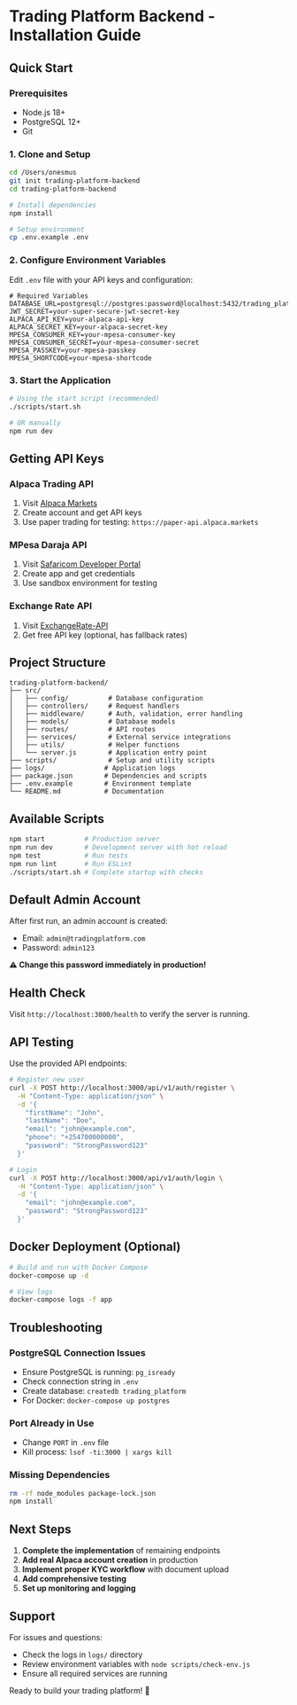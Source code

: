 # Trading Platform Backend - Installation Guide

## Quick Start

### Prerequisites
- Node.js 18+
- PostgreSQL 12+
- Git

### 1. Clone and Setup

```bash
cd /Users/onesmus
git init trading-platform-backend
cd trading-platform-backend

# Install dependencies
npm install

# Setup environment
cp .env.example .env
```

### 2. Configure Environment Variables

Edit `.env` file with your API keys and configuration:

```env
# Required Variables
DATABASE_URL=postgresql://postgres:password@localhost:5432/trading_platform
JWT_SECRET=your-super-secure-jwt-secret-key
ALPACA_API_KEY=your-alpaca-api-key
ALPACA_SECRET_KEY=your-alpaca-secret-key
MPESA_CONSUMER_KEY=your-mpesa-consumer-key
MPESA_CONSUMER_SECRET=your-mpesa-consumer-secret
MPESA_PASSKEY=your-mpesa-passkey
MPESA_SHORTCODE=your-mpesa-shortcode
```

### 3. Start the Application

```bash
# Using the start script (recommended)
./scripts/start.sh

# OR manually
npm run dev
```

## Getting API Keys

### Alpaca Trading API
1. Visit [Alpaca Markets](https://alpaca.markets/)
2. Create account and get API keys
3. Use paper trading for testing: `https://paper-api.alpaca.markets`

### MPesa Daraja API
1. Visit [Safaricom Developer Portal](https://developer.safaricom.co.ke/)
2. Create app and get credentials
3. Use sandbox environment for testing

### Exchange Rate API
1. Visit [ExchangeRate-API](https://exchangerate-api.com/)
2. Get free API key (optional, has fallback rates)

## Project Structure

```
trading-platform-backend/
├── src/
│   ├── config/          # Database configuration
│   ├── controllers/     # Request handlers
│   ├── middleware/      # Auth, validation, error handling
│   ├── models/          # Database models
│   ├── routes/          # API routes
│   ├── services/        # External service integrations
│   ├── utils/           # Helper functions
│   └── server.js        # Application entry point
├── scripts/             # Setup and utility scripts
├── logs/               # Application logs
├── package.json        # Dependencies and scripts
├── .env.example        # Environment template
└── README.md           # Documentation
```

## Available Scripts

```bash
npm start          # Production server
npm run dev        # Development server with hot reload
npm test           # Run tests
npm run lint       # Run ESLint
./scripts/start.sh # Complete startup with checks
```

## Default Admin Account

After first run, an admin account is created:
- Email: `admin@tradingplatform.com`
- Password: `admin123`

**⚠️ Change this password immediately in production!**

## Health Check

Visit `http://localhost:3000/health` to verify the server is running.

## API Testing

Use the provided API endpoints:

```bash
# Register new user
curl -X POST http://localhost:3000/api/v1/auth/register \
  -H "Content-Type: application/json" \
  -d '{
    "firstName": "John",
    "lastName": "Doe",
    "email": "john@example.com",
    "phone": "+254700000000",
    "password": "StrongPassword123"
  }'

# Login
curl -X POST http://localhost:3000/api/v1/auth/login \
  -H "Content-Type: application/json" \
  -d '{
    "email": "john@example.com",
    "password": "StrongPassword123"
  }'
```

## Docker Deployment (Optional)

```bash
# Build and run with Docker Compose
docker-compose up -d

# View logs
docker-compose logs -f app
```

## Troubleshooting

### PostgreSQL Connection Issues
- Ensure PostgreSQL is running: `pg_isready`
- Check connection string in `.env`
- Create database: `createdb trading_platform`
- For Docker: `docker-compose up postgres`

### Port Already in Use
- Change `PORT` in `.env` file
- Kill process: `lsof -ti:3000 | xargs kill`

### Missing Dependencies
```bash
rm -rf node_modules package-lock.json
npm install
```

## Next Steps

1. **Complete the implementation** of remaining endpoints
2. **Add real Alpaca account creation** in production
3. **Implement proper KYC workflow** with document upload
4. **Add comprehensive testing**
5. **Set up monitoring and logging**

## Support

For issues and questions:
- Check the logs in `logs/` directory
- Review environment variables with `node scripts/check-env.js`
- Ensure all required services are running

Ready to build your trading platform! 🚀